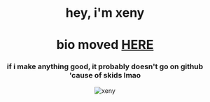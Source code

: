 <h1 align="center">hey, i'm xeny</h1>

<h1 align="center">bio moved <a href="https://xeny.uk">HERE<a></h1>

<h3 align="center">if i make anything good, it probably doesn't go on github 'cause of skids lmao</h3>

<p align="center"> <img src="https://gpvc.arturio.dev/1x6" alt="xeny" /> </p>
